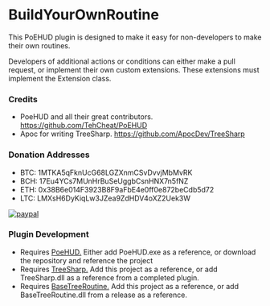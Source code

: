 # BuildYourOwnRoutine

This PoEHUD plugin is designed to make it easy for non-developers to make their own routines. 

Developers of additional actions or conditions can either make a pull request, or implement their own custom extensions. These extensions must implement the Extension class. 

### Credits
* PoeHUD and all their great contributors. https://github.com/TehCheat/PoEHUD
* Apoc for writing TreeSharp. https://github.com/ApocDev/TreeSharp

### Donation Addresses
* BTC: 1MTKA5qFknUcG68LGZXnmCSvDvvjMbMvRK
* BCH: 17Eu4YCs7MUnHrBuSeUggbCsnHNX7n5fNZ
* ETH: 0x38B6e014F3923B8F9aFbE4e0ff0e872beCdb5d72
* LTC: LMXsH6DyKiqLw3JZea9ZdHDV4oXZ2Uek3W

[![paypal](https://www.paypalobjects.com/en_US/i/btn/btn_donateCC_LG.gif)](72QZ2RSUMGJ8N)
 
### Plugin Development
* Requires [PoeHUD.](https://github.com/TehCheat/PoEHUD) Either add PoeHUD.exe as a reference, or download the repository and reference the project
* Requires [TreeSharp.](https://github.com/ApocDev/TreeSharp) Add this project as a reference, or add TreeSharp.dll as a reference from a completed plugin.
* Requires [BaseTreeRoutine.](https://github.com/sychotixdev/BaseTreeRoutine) Add this project as a reference, or add BaseTreeRoutine.dll from a release as a reference.